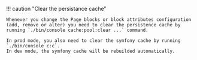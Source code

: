 !!! caution "Clear the persistance cache"

    Whenever you change the Page blocks or block attributes configuration (add, remove or alter) you need to clear the persistence cache by running `./bin/console cache:pool:clear ...` command. 

    In prod mode, you also need to clear the symfony cache by running `./bin/console c:c`.
    In dev mode, the symfony cache will be rebuilded automatically.